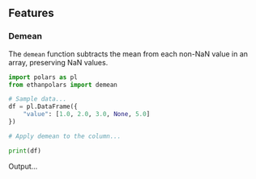 ## Features

### Demean

The `demean` function subtracts the mean from each non-NaN value in an array, preserving NaN values.

```python
import polars as pl
from ethanpolars import demean

# Sample data...
df = pl.DataFrame({
    "value": [1.0, 2.0, 3.0, None, 5.0]
})

# Apply demean to the column...

print(df)
```
Output...
```